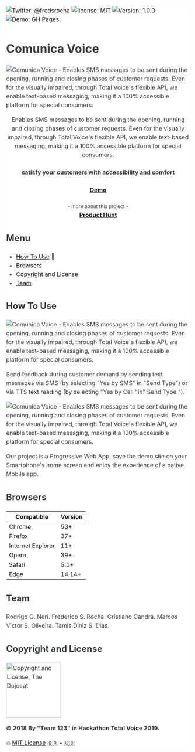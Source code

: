 <main style="font-family: -apple-system,BlinkMacSystemFont,'Segoe UI',Roboto,'Helvetica Neue',Arial,sans-serif;font-size: 1rem;line-height: 1.5;color: #373a3c;background-color: #fff;">

[![Twitter: @fredsrocha](https://img.shields.io/badge/twitter-@fredsrocha-orange.svg?style=flat-square&colorB=1da1f2&logo=twitter&maxAge=2592000 "Twitter")](https://twitter.com/fredsrocha)
[![license: MIT](https://img.shields.io/github/license/mashape/apistatus.svg?style=flat-square&maxAge=2592000 "MIT License")](./LICENSE)
[![Version: 1.0.0](https://img.shields.io/badge/version-1.0.0-blue.svg?style=flat-square&maxAge=2592000 "Version")](./README.md)
[![Demo: GH Pages](https://img.shields.io/badge/demo-online-green.svg?style=flat-square&colorB=00BFFF&maxAge=2592000 "Online Demo")](./README.md)

# Comunica Voice

<img src="https://image.prntscr.com/image/yyBmR5TiSo2M2aGwJXP2EA.png" alt="Comunica Voice - Enables SMS messages to be sent during the opening, running and closing phases of customer requests. Even for the visually impaired, through Total Voice's flexible API, we enable text-based messaging, making it a 100% accessible platform for special consumers." />

<p align="center">
  <p align="center">
    Enables SMS messages to be sent during the opening, running and closing phases of customer requests. Even for the visually impaired, through Total Voice's flexible API, we enable text-based messaging, making it a 100% accessible platform for special consumers.
    <br>
    <br>
    <strong>satisfy your customers with accessibility and comfort</strong>
    <br>
    <br>
    <a href="https://comunicavoice.jusblog.com"><strong>Demo</strong></a>
    <br>
    <br>
    <small>- more about this project -</small>
    <br>
    <a href="https://www.producthunt.com/posts/comunica-voice"><strong>Product Hunt</strong></a>
  </p>
</p>

## Menu

- [How To Use](#how-to-use) :tada:
- [Browsers](#browsers)
- [Copyright and License](#copyright-and-license)
- [Team](#team)

## How To Use

<img src="https://image.prntscr.com/image/x6-pEeJmTDOFETyoxeh2uw.png" alt="Comunica Voice - Enables SMS messages to be sent during the opening, running and closing phases of customer requests. Even for the visually impaired, through Total Voice's flexible API, we enable text-based messaging, making it a 100% accessible platform for special consumers." />

Send feedback during customer demand by sending text messages via SMS (by selecting "Yes by SMS" in "Send Type") or via TTS text reading (by selecting "Yes by Call "in" Send Type ").

<img src="https://image.prntscr.com/image/wx0nioWvTnOOLyzAU2MC3A.png" alt="Comunica Voice - Enables SMS messages to be sent during the opening, running and closing phases of customer requests. Even for the visually impaired, through Total Voice's flexible API, we enable text-based messaging, making it a 100% accessible platform for special consumers." />

Our project is a Progressive Web App, save the demo site on your Smartphone's home screen and enjoy the experience of a native Mobile app.

## Browsers

| Compatible | Version |
| ------ | ----------- |
| Chrome | 53+ |
| Firefox | 37+ |
| Internet Explorer | 11+ |
| Opera | 39+ |
| Safari | 5.1+ |
| Edge | 14.14+ |

## Team

Rodrigo G. Neri.
Frederico S. Rocha.
Cristiano Gandra.
Marcos Victor S. Oliveira.
Tamis Diniz S. Dias.

## Copyright and License

<img src="https://octodex.github.com/images/dojocat.jpg" alt="Copyright and License, The Dojocat"  width="150" height="150" />

<strong>&copy; 2018 By "Team 123" in Hackathon Total Voice 2019.</strong>

:fire: [MIT License](https://github.com/fredsrocha/fsr-components/blob/master/LICENSE "License") 🇧🇷 • :us:

</main>
